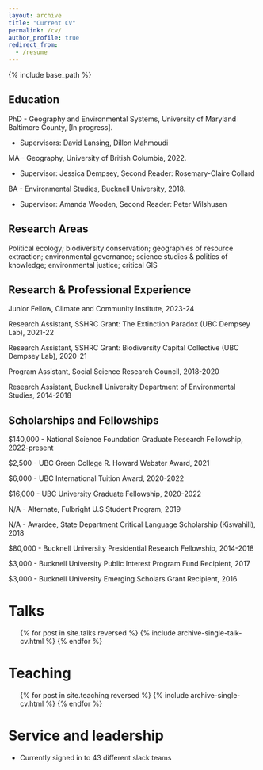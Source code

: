 ```yaml
---
layout: archive
title: "Current CV"
permalink: /cv/
author_profile: true
redirect_from:
  - /resume
---
```


{% include base_path %}


## Education
PhD - Geography and Environmental Systems, University of Maryland Baltimore County, [In progress]. 
  * Supervisors: David Lansing, Dillon Mahmoudi

MA - Geography, University of British Columbia, 2022. 
  * Supervisor: Jessica Dempsey, Second Reader: Rosemary-Claire Collard

BA - Environmental Studies, Bucknell University, 2018. 
  * Supervisor: Amanda Wooden, Second Reader: Peter Wilshusen 

## Research Areas

Political ecology; biodiversity conservation; geographies of resource extraction; environmental governance; science studies & politics of knowledge; environmental justice; critical GIS

## Research & Professional Experience

Junior Fellow, Climate and Community Institute, 2023-24

Research Assistant, SSHRC Grant: The Extinction Paradox (UBC Dempsey Lab), 2021-22

Research Assistant, SSHRC Grant: Biodiversity Capital Collective (UBC Dempsey Lab), 2020-21

Program Assistant, Social Science Research Council, 2018-2020

Research Assistant, Bucknell University Department of Environmental Studies, 2014-2018 

## Scholarships and Fellowships

$140,000 - National Science Foundation Graduate Research Fellowship, 2022-present          

$2,500 - UBC Green College R. Howard Webster Award, 2021                 

$6,000 - UBC International Tuition Award, 2020-2022

$16,000 - UBC University Graduate Fellowship, 2020-2022 

N/A - Alternate, Fulbright U.S Student Program, 2019

N/A - Awardee, State Department Critical Language Scholarship (Kiswahili), 2018

$80,000 - Bucknell University Presidential Research Fellowship, 2014-2018

$3,000 - Bucknell University Public Interest Program Fund Recipient, 2017

$3,000 - Bucknell University Emerging Scholars Grant Recipient, 2016
  
Talks
======
  <ul>{% for post in site.talks reversed %}
    {% include archive-single-talk-cv.html  %}
  {% endfor %}</ul>
  
Teaching
======
  <ul>{% for post in site.teaching reversed %}
    {% include archive-single-cv.html %}
  {% endfor %}</ul>
  
Service and leadership
======
* Currently signed in to 43 different slack teams
